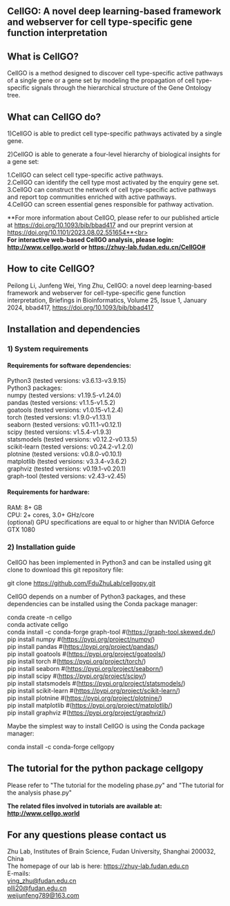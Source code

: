 ## **CellGO: A novel deep learning-based framework and webserver for cell type-specific gene function interpretation**

## **What is CellGO?**

CellGO is a method designed to discover cell type-specific active pathways of a single gene or a gene set by modeling the propagation of cell type-specific signals through the hierarchical structure of the Gene Ontology tree.

## **What can CellGO do?**

1)CellGO is able to predict cell type-specific pathways activated by a single gene.

2)CellGO is able to generate a four-level hierarchy of biological insights for a gene set:

1.CellGO can select cell type-specific active pathways.<br>
2.CellGO can identify the cell type most activated by the enquiry gene set.<br>
3.CellGO can construct the network of cell type-specific active pathways and report top communities enriched with active pathways.<br>
4.CellGO can screen essential genes responsible for pathway activation.<br>

**For more information about CellGO, please refer to our published article at https://doi.org/10.1093/bib/bbad417 and our preprint version at https://doi.org/10.1101/2023.08.02.551654**<br>
<br>
**For interactive web-based CellGO analysis, please login: http://www.cellgo.world or https://zhuy-lab.fudan.edu.cn/CellGO#**

## **How to cite CellGO?**
Peilong Li, Junfeng Wei, Ying Zhu, CellGO: a novel deep learning-based framework and webserver for cell-type-specific gene function interpretation, Briefings in Bioinformatics, Volume 25, Issue 1, January 2024, bbad417, https://doi.org/10.1093/bib/bbad417

## **Installation and dependencies**
### **1) System requirements**
#### **Requirements for software dependencies:**
Python3 (tested versions: v3.6.13-v3.9.15)<br>
Python3 packages:<br>
numpy (tested versions: v1.19.5-v1.24.0)<br>
pandas (tested versions: v1.1.5-v1.5.2)<br>
goatools (tested versions: v1.0.15-v1.2.4)<br>
torch (tested versions: v1.9.0-v1.13.1)<br>
seaborn (tested versions: v0.11.1-v0.12.1)<br>
scipy (tested versions: v1.5.4-v1.9.3)<br>
statsmodels (tested versions: v0.12.2-v0.13.5)<br>
scikit-learn (tested versions: v0.24.2-v1.2.0)<br>
plotnine (tested versions: v0.8.0-v0.10.1)<br>
matplotlib (tested versions: v3.3.4-v3.6.2)<br>
graphviz (tested versions: v0.19.1-v0.20.1)<br>
graph-tool (tested versions: v2.43-v2.45)<br>

#### **Requirements for hardware:**
RAM: 8+ GB<br>
CPU: 2+ cores, 3.0+ GHz/core<br>
(optional) GPU specifications are equal to or higher than NVIDIA Geforce GTX 1080<br>

### **2) Installation guide**
CellGO has been implemented in Python3 and can be installed using git clone to download this git repository file:

git clone https://github.com/FduZhuLab/cellgopy.git<br>

CellGO depends on a number of Python3 packages, and these dependencies can be installed using the Conda package manager:

conda create -n cellgo<br>
conda activate cellgo<br>
conda install -c conda-forge graph-tool #(https://graph-tool.skewed.de/)<br>
pip install numpy #(https://pypi.org/project/numpy/)<br>
pip install pandas #(https://pypi.org/project/pandas/)<br>
pip install goatools #(https://pypi.org/project/goatools/)<br>
pip install torch #(https://pypi.org/project/torch/)<br>
pip install seaborn #(https://pypi.org/project/seaborn/)<br>
pip install scipy #(https://pypi.org/project/scipy/)<br>
pip install statsmodels #(https://pypi.org/project/statsmodels/)<br>
pip install scikit-learn #(https://pypi.org/project/scikit-learn/)<br>
pip install plotnine #(https://pypi.org/project/plotnine/)<br>
pip install matplotlib #(https://pypi.org/project/matplotlib/)<br>
pip install graphviz #(https://pypi.org/project/graphviz/)<br>

Maybe the simplest way to install CellGO is using the Conda package manager:

conda install -c conda-forge cellgopy<br>

## **The tutorial for the python package cellgopy**
Please refer to "The tutorial for the modeling phase.py" and "The tutorial for the analysis phase.py"

**The related files involved in tutorials are available at: http://www.cellgo.world**

## **For any questions please contact us**
Zhu Lab, Institutes of Brain Science, Fudan University, Shanghai 200032, China<br>
The homepage of our lab is here: https://zhuy-lab.fudan.edu.cn<br>
E-mails:<br>
ying_zhu@fudan.edu.cn<br>
plli20@fudan.edu.cn<br>
weijunfeng789@163.com<br>
